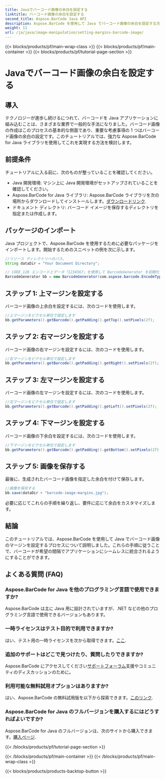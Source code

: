 ```yaml
---
title: Javaでバーコード画像の余白を設定する
linktitle: バーコード画像の余白を設定する
second_title: Aspose.BarCode Java API
description: Aspose.BarCode を使用して Java でバーコード画像の余白を設定する方法を学びます。スペースをカスタマイズしてアプリケーションにシームレスに統合
weight: 11
url: /ja/java/image-manipulation/setting-margins-barcode-image/
---
```


{{< blocks/products/pf/main-wrap-class >}}
{{< blocks/products/pf/main-container >}}
{{< blocks/products/pf/tutorial-page-section >}}

# Javaでバーコード画像の余白を設定する


## 導入

テクノロジーが進歩し続けるにつれて、バーコードを Java アプリケーションに組み込むことは、さまざまな業界で一般的な手法になりました。バーコード画像の作成はこのプロセスの基本的な側面であり、重要な考慮事項の 1 つはバーコード画像の余白の設定です。このチュートリアルでは、強力な Aspose.BarCode for Java ライブラリを使用してこれを実現する方法を検討します。

## 前提条件

チュートリアルに入る前に、次のものが整っていることを確認してください。

- Java 開発環境: マシン上に Java 開発環境がセットアップされていることを確認してください。
-  Aspose.BarCode for Java ライブラリ: Aspose.BarCode ライブラリを次の場所からダウンロードしてインストールします。[ダウンロードリンク](https://releases.aspose.com/barcode/java/).
- ドキュメント ディレクトリ: バーコード イメージを保存するディレクトリを指定または作成します。

## パッケージのインポート

Java プロジェクトで、Aspose.BarCode を使用するために必要なパッケージをインポートします。開始するためのスニペットの例を次に示します。

```java
//リソース ディレクトリへのパス。
String dataDir = "Your Document Directory";

// CODE_128 エンコードとデータ「1234567」を使用して BarcodeGenerator を初期化します。
BarcodeGenerator bb = new BarcodeGenerator(com.aspose.barcode.EncodeTypes.CODE_128, "1234567");
```

## ステップ 1: 上マージンを設定する

バーコード画像の上余白を設定するには、次のコードを使用します。

```java
//上マージンをピクセル単位で設定します
bb.getParameters().getBarcode().getPadding().getTop().setPixels(2f);
```

## ステップ 2: 右マージンを設定する

バーコード画像の右マージンを設定するには、次のコードを使用します。

```java
//右マージンをピクセル単位で設定します
bb.getParameters().getBarcode().getPadding().getRight().setPixels(2f);
```

## ステップ 3: 左マージンを設定する

バーコード画像の左マージンを設定するには、次のコードを使用します。

```java
//左マージンをピクセル単位で設定します
bb.getParameters().getBarcode().getPadding().getLeft().setPixels(2f);
```

## ステップ 4: 下マージンを設定する

バーコード画像の下余白を設定するには、次のコードを使用します。

```java
//下マージンをピクセル単位で設定します
bb.getParameters().getBarcode().getPadding().getBottom().setPixels(2f);
```

## ステップ 5: 画像を保存する

最後に、生成されたバーコード画像を指定した余白を付けて保存します。

```java
//画像を保存する
bb.save(dataDir + "barcode-image-margins.jpg");
```

必要に応じてこれらの手順を繰り返し、要件に応じて余白をカスタマイズします。

## 結論

このチュートリアルでは、Aspose.BarCode を使用して Java でバーコード画像のマージンを設定するプロセスについて説明しました。これらの手順に従うことで、バーコードが希望の間隔でアプリケーションにシームレスに統合されるようにすることができます。

## よくある質問 (FAQ)

### Aspose.BarCode for Java を他のプログラミング言語で使用できますか?
Aspose.BarCode は主に Java 用に設計されていますが、.NET などの他のプログラミング言語で使用できるバージョンもあります。

### 一時ライセンスはテスト目的で利用できますか?
はい、テスト用の一時ライセンスを次から取得できます。[ここ](https://purchase.aspose.com/temporary-license/).

### 追加のサポートはどこで見つけたり、質問したりできますか?
 Aspose.BarCode にアクセスしてください[サポートフォーラム](https://forum.aspose.com/c/barcode/13)支援やコミュニティのディスカッションのために。

### 利用可能な無料試用オプションはありますか?
はい、Aspose.BarCode の無料試用版を以下から探索できます。[このリンク](https://releases.aspose.com/).

### Aspose.BarCode for Java のフルバージョンを購入するにはどうすればよいですか?
 Aspose.BarCode for Java のフルバージョンは、次のサイトから購入できます。[購入ページ](https://purchase.aspose.com/buy).

{{< /blocks/products/pf/tutorial-page-section >}}

{{< /blocks/products/pf/main-container >}}
{{< /blocks/products/pf/main-wrap-class >}}

{{< blocks/products/products-backtop-button >}}
